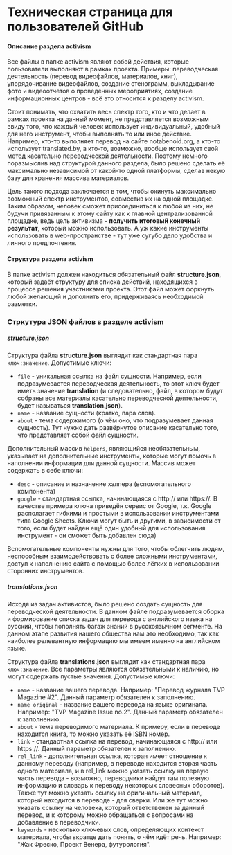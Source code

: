 # Техническая страница для пользователей GitHub

#### Описание раздела activism
Все файлы в папке activism являют собой действия, которые пользователи выполняют в рамках проекта. Примеры: переводческая деятельность (перевод видеофайлов, материалов, книг), упорядочивание видеофайлов, создание стенограмм, выкладывание фото и видеоотчётов о проведённых мероприятиях, создание информационных центров - всё это относится к разделу activism.

Стоит понимать, что охватить весь спектр того, кто и что делает в рамках проекта на данный момент, не представляется возможным ввиду того, что каждый человек использует индивидуальный, удобный для него инструмент, чтобы выполнять то или иное действие. Например, кто-то выполняет перевод на сайте notabenoid.org, а кто-то использует translated.by, а кто-то, возможно, вообще использует свой метод касательно переводческой деятельности. Поэтому немного поразмыслив над структурой данного раздела, было решено сделать её максимально независимой от какой-то одной платформы, сделав некую базу для хранения массива материалов.

Цель такого подхода заключается в том, чтобы окинуть максимально возможный спектр инструментов, совместив их на одной площадке. Таким образом, человек сможет присоединиться к любой из них, не будучи привязанным к этому сайту как к главной централизованной площадке, ведь цель активизма - __получить итоговый конечный результат__, который можно использовать. А уж какие инструменты использовать в web-пространстве - тут уже сугубо дело удобства и личного предпочтения.

#### Структура раздела activism
В папке activism должен находиться обязательный файл __structure.json__, который задаёт структуру для списка действий, находящихся в процессе решения участниками проекта. Этот файл может форкнуть любой желающий и дополнить его, придерживаясь необходимой разметки. 

### Стркутура JSON файлов в разделе activism 
##### structure.json
Структура файла __structure.json__ выглядит как стандартная пара `ключ:значение`. Допустимые ключи:

* `file` - уникальная ссылка на файл сущности. Например, если подразумевается переводческая деятельность, то этот ключ будет иметь значение __translation__ (и следовательно, файл, в котором будут собраны все материалы касательно переводческой деятельности, будет называться __translation.json__).
* `name` - название сущности (кратко, пара слов).
* `about` - тема содержимого (о чём оно, что подразумевает данная сущность). Тут нужно дать развёрнутое описание касательно того, что представляет собой файл сущности.

Дополнительный массив `helpers`, являющийся необязательным, указывает на дополнительные инструменты, которые могут помочь в наполнении информации для данной сущности. Массив может содержать в себе ключи:
* `desc` - описание и назначение хэлпера (вспомогательного компонента)
* `google` - стандартная ссылка, начинающаяся с http:// или https://. В качестве примера ключа приведён сервис от Google, т.к. Google располагает гибкими и простыми в использовании инструментами типа Google Sheets. Ключи могут быть и другими, в зависимости от того, если будет найден ещё один удобный для использования инструмент - он сможет быть добавлен сюда)

Вспомогательные компоненты нужны для того, чтобы облегчить людям, неспособным взаимодействовать с более сложными инструментами, доступ к наполнению сайта с помощью более лёгких в использовании сторонних инструментов.

##### translations.json
Исходя из задач активистов, было решено создать сущность для переводческой деятельности. В данном файле подразумевается сборка и формирование списка задач для перевода с английского языка на русский, чтобы пополнять багаж знаний в русскоязычном сегменте. На данном этапе развития нашего общества нам это необходимо, так как наиболее релевантную информацию мы имеем именно на английском языке.

Структура файла __translations.json__ выглядит как стандартная пара `ключ:значение`. Все параметры являются обязательными к наличию, но могут содержать пустые значения. Допустимые ключи:

* `name` - название вашего перевода. Например: "Перевод журнала TVP Magazine #2". Данный параметр обязателен к заполнению.
* `name_original` - название вашего перевода на языке оригинала. Например: "TVP Magazine Issue no.2". Данный параметр обязателен к заполнению.
* `about` - тема переводимого материала. К примеру, если в переводе находится книга, то можно указать её [ISBN](https://ru.wikipedia.org/wiki/%D0%9C%D0%B5%D0%B6%D0%B4%D1%83%D0%BD%D0%B0%D1%80%D0%BE%D0%B4%D0%BD%D1%8B%D0%B9_%D1%81%D1%82%D0%B0%D0%BD%D0%B4%D0%B0%D1%80%D1%82%D0%BD%D1%8B%D0%B9_%D0%BA%D0%BD%D0%B8%D0%B6%D0%BD%D1%8B%D0%B9_%D0%BD%D0%BE%D0%BC%D0%B5%D1%80) номер. 
* `link` - стандартная ссылка на перевод, начинающаяся с http:// или https://. Данный параметр обязателен к заполнению.
* `rel_link` - дополнительная ссылка, которая имеет отношение к данному переводу (например, в переводе находится вторая часть одного материала, и в rel_link можно указать ссылку на первую часть перевода - возможно, переводчики найдут там полезную информацию и словарь к переводу некоторых словесных оборотов). Также тут можно указать ссылку на оригинальный материал, который находится в переводе - для сверки. Или же тут можно указать ссылку на человека, который ответственен за данный перевод, и к которому можно обращаться с вопросами на добавление в переводчики.
* `keywords` - несколько ключевых слов, определяющих контекст материала, чтобы вкратце дать понять, о чём идёт речь. Например: "Жак Фреско, Проект Венера, футурология".
